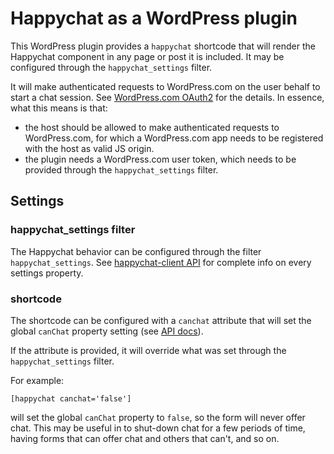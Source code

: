 # Happychat as a WordPress plugin

This WordPress plugin provides a `happychat` shortcode that will render the Happychat component in any page or post it is included. It may be configured through the `happychat_settings` filter.

It will make authenticated requests to WordPress.com on the user behalf to start a chat session. See [WordPress.com OAuth2](https://developer.wordpress.com/docs/oauth2/) for the details. In essence, what this means is that:

* the host should be allowed to make authenticated requests to WordPress.com, for which a WordPress.com app needs to be registered with the host as valid JS origin.
* the plugin needs a WordPress.com user token, which needs to be provided through the `happychat_settings` filter.

## Settings

### happychat_settings filter

The Happychat behavior can be configured through the filter `happychat_settings`. See [happychat-client API](https://github.com/Automattic/happychat-client/blob/master/docs/API.md) for complete info on every settings property.

### shortcode

The shortcode can be configured with a `canchat` attribute that will set the global `canChat` property setting (see [API docs](https://github.com/Automattic/happychat-client/blob/master/docs/API.md)).

If the attribute is provided, it will override what was set through the `happychat_settings` filter.

For example:

	[happychat canchat='false']

will set the global `canChat` property to `false`, so the form will never offer chat. This may be useful in to shut-down chat for a few periods of time, having forms that can offer chat and others that can't, and so on.
